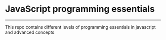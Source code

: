 # JavaScript programming essentials
---

This repo contains different levels of programming essentials in javascript and advanced concepts
